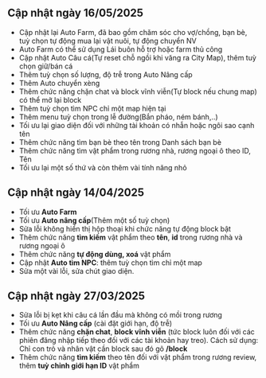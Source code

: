 ## Cập nhật ngày 16/05/2025

- Cập nhật lại Auto Farm, đã bao gồm chăm sóc cho vợ/chồng, bạn bè, tuỳ chọn tự động mua lại vật nuôi, tự động chuyển NV
- Auto Farm có thể sử dụng Lái buôn hỗ trợ hoặc farm thủ công
- Cập nhật Auto Câu cá(Tự reset chỗ ngồi khi văng ra City Map), thêm tuỳ chọn giữ/bán cá
- Thêm  tuỳ chọn số lượng, độ trễ trong Auto Nâng cấp
- Thêm Auto chuyển xèng
- Thêm chức năng chặn chat và block vĩnh viễn(Tự block nếu chung map) có thể mở lại block
- Thêm tuỳ chọn tìm NPC chỉ một map hiện tại
- Thêm menu tuỳ chọn trong lễ đường(Bắn pháo, ném bánh,..)
- Tối ưu lại giao diện đối với những tài khoản có nhẫn hoặc ngôi sao cạnh tên
- Thêm chức năng tìm bạn bè theo tên trong Danh sách bạn bè
- Thêm chức năng tìm vật phẩm trong rương nhà, rương ngoại ô theo ID, Tên
- Tối ưu lại một số thứ và còn thêm vài tính năng nhỏ


## Cập nhật ngày 14/04/2025

- Tối ưu **Auto Farm**
- Tối ưu **Auto nâng cấp**(Thêm một số tuỳ chọn)
- Sửa lỗi không hiển thị hộp thoại khi chức năng tự động block bật
- Thêm chức năng **tìm kiếm** vật phẩm theo **tên**, **id** trong rương nhà và rương ngoại ô
- Thêm chức năng **tự động dùng, xoá** vật phẩm
- Cập nhật **Auto tìm NPC**: thêm tuỳ chọn tìm chỉ một map
- Sửa một vài lỗi, sửa chút giao diện.


## Cập nhật ngày 27/03/2025

- Sửa lỗi bị kẹt khi câu cá lần đầu mà không có mồi trong rương
- Tối ưu **Auto Nâng cấp** (cài đặt giới hạn, độ trễ)
- Thêm chức năng **chặn chat**, **block vĩnh viễn** (tức block luôn đối với các phiên đăng nhập tiếp theo đối với các tài khoản hay treo). Cách sử dụng: Chỉ con trỏ và nhân vật cần block sau đó gõ **/block**
- Thêm chức năng **tìm kiếm** theo tên đối với vật phẩm trong rương review, thêm **tuỳ chỉnh giới hạn ID** vật phẩm
